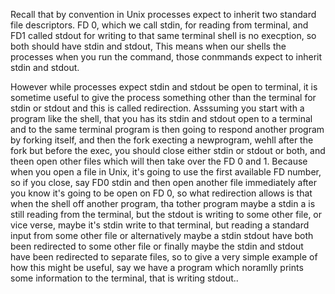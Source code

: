 Recall that by convention in Unix processes expect to inherit two standard
file descriptors. FD 0, which we call stdin, for reading from terminal, and
FD1 called stdout for writing to that same terminal shell is no execption, so
both should have stdin and stdout, This means when our shells the processes
when you run the command, those conmmands expect to inherit stdin and stdout.

However while processes expect stdin and stdout be open to terminal, it is
sometime useful to give the process something other than the terminal for
stdin or stdout and this is called redirection. Asssuming you start with a
program like the shell, that you has its stdin and stdout open to a terminal
and to the same terminal program is then going to respond another program by
forking itself, and then the fork execting a newprogram, wehll after the fork
but before the exec, you should close either stdin or stdout or both, and
theen open other files which will then take over the FD 0 and 1. Because when
you open a file in Unix, it's going to use the first available FD number, so
if you close, say FD0 stdin and then open another file immediately after you
know it's going to be open on FD 0, so what redirection allows is that when
the shell  off another program, tha tother program maybe a stdin a is still
reading from the terminal, but the stdout is writing to some other file, or
vice verse, maybe it's stdin write to that terminal, but reading a standard
input from some other file or alternatively maybe a stdin stdout have both
been redirected to some other file or finally maybe the stdin and stdout have
been redirected to separate files, so to give a very simple example of how
this might be useful, say we have a program which noramlly prints some
information to the terminal, that is writing stdout..
